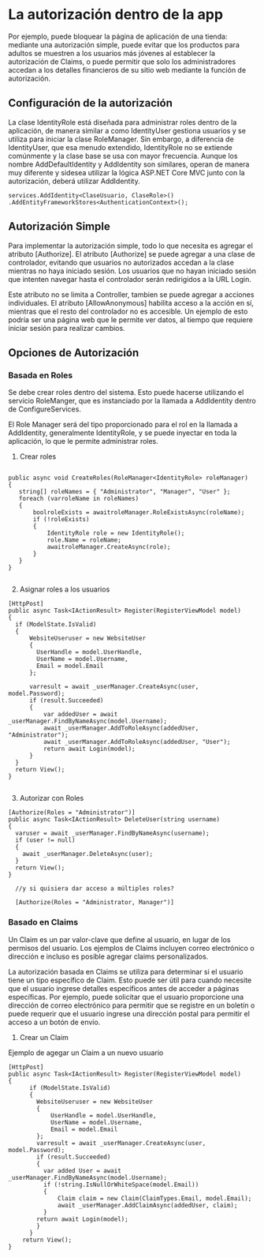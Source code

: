 # La autorización dentro de la app
Por ejemplo, puede bloquear la página de aplicación de una tienda: mediante una autorización simple, puede evitar que los productos para adultos se muestren a los usuarios más jóvenes al establecer la
autorización de Claims, o puede permitir que solo los administradores accedan a los detalles financieros de su sitio web mediante la función de autorización.

## Configuración de la autorización
La clase IdentityRole está diseñada para administrar roles dentro de la aplicación, de manera similar a como IdentityUser gestiona usuarios y se utiliza para iniciar la clase
RoleManager. 
Sin embargo, a diferencia de IdentityUser, que esa menudo extendido, IdentityRole no se extiende comúnmente y la clase base se usa con mayor frecuencia.
Aunque los nombre AddDefaultIdentity y AddIdentity son similares, operan de manera muy diferente y sidesea utilizar la lógica ASP.NET Core MVC junto con la autorización, deberá utilizar AddIdentity.

```
services.AddIdentity<ClaseUsuario, ClaseRole>()
.AddEntityFrameworkStores<AuthenticationContext>();
```

## Autorización Simple

Para implementar la autorización simple, todo lo que necesita es agregar el atributo [Authorize].
El atributo [Authorize] se puede agregar a una clase de controlador, evitando que usuarios no autorizados accedan a la clase
mientras no haya iniciado sesión. Los usuarios que no hayan iniciado sesión que intenten navegar hasta el controlador serán redirigidos a la URL Login.

Este atributo no se limita a Controller, tambien se puede agregar a acciones individuales. 
El atributo [AllowAnonymous] habilita acceso a la acción en sí, mientras que el resto del controlador no es accesible. Un ejemplo de esto podría ser una página web que le permite ver datos, al tiempo que
requiere iniciar sesión para realizar cambios.

## Opciones de Autorización

### Basada en Roles
Se debe crear roles dentro del sistema. Esto puede hacerse utilizando el servicio RoleManger<NombreRole>, que es instanciado por la llamada a AddIdentity dentro de ConfigureServices.

El Role Manager será del tipo proporcionado para el rol en la llamada a AddIdentity, generalmente IdentityRole, y se puede inyectar en toda la aplicación, lo que le permite administrar roles.
  
1) Crear roles
  
 ```
  
public async void CreateRoles(RoleManager<IdentityRole> roleManager)
{
    string[] roleNames = { "Administrator", "Manager", "User" };
    foreach (varroleName in roleNames)
    {
        boolroleExists = awaitroleManager.RoleExistsAsync(roleName);
        if (!roleExists)
        {
            IdentityRole role = new IdentityRole();
            role.Name = roleName;
            awaitroleManager.CreateAsync(role);
        }
    }
}
  
 ```
  
2) Asignar roles a los usuarios
  

```
[HttpPost]
public async Task<IActionResult> Register(RegisterViewModel model)
{
  if (ModelState.IsValid)
  {
      WebsiteUseruser = new WebsiteUser
      {
        UserHandle = model.UserHandle,
        UserName = model.Username,
        Email = model.Email
      };
  
      varresult = await _userManager.CreateAsync(user, model.Password);
      if (result.Succeeded)
      {
          var addedUser = await _userManager.FindByNameAsync(model.Username);
          await _userManager.AddToRoleAsync(addedUser, "Administrator");
          await _userManager.AddToRoleAsync(addedUser, "User");
          return await Login(model);
      }
  }
  return View();
}
  
```
3) Autorizar con Roles

```
[Authorize(Roles = "Administrator")]
public async Task<IActionResult> DeleteUser(string username)
{
  varuser = await _userManager.FindByNameAsync(username);
  if (user != null)
  {
    await _userManager.DeleteAsync(user);
  }
  return View();
}

  //y si quisiera dar acceso a múltiples roles?
  
  [Authorize(Roles = "Administrator, Manager")]

```
  
### Basado en Claims
  
Un Claim es un par valor-clave que define al usuario, en lugar de los permisos del usuario. Los ejemplos de Claims incluyen correo electrónico o dirección e incluso es posible agregar claims personalizados.

La autorización basada en Claims se utiliza para determinar si el usuario tiene un tipo específico de Claim. Esto puede ser útil para cuando necesite que el usuario ingrese detalles
específicos antes de acceder a páginas específicas.
Por ejemplo, puede solicitar que el usuario proporcione una dirección de correo electrónico para permitir que se registre en un boletín o puede requerir que el usuario ingrese una dirección postal para permitir el acceso a un botón de envío.
  
1) Crear un Claim  

Ejemplo de agegar un Claim a un nuevo usuario
  
```
[HttpPost]
public async Task<IActionResult> Register(RegisterViewModel model)
{
      if (ModelState.IsValid)
      {
        WebsiteUseruser = new WebsiteUser
        {
            UserHandle = model.UserHandle,
            UserName = model.Username,
            Email = model.Email
        };
        varresult = await _userManager.CreateAsync(user, model.Password);
        if (result.Succeeded)
        {
          var added User = await _userManager.FindByNameAsync(model.Username);
          if (!string.IsNullOrWhiteSpace(model.Email))
          {
              Claim claim = new Claim(ClaimTypes.Email, model.Email);
              await _userManager.AddClaimAsync(addedUser, claim);
          }
        return await Login(model);
        }
      }
    return View();
}

```
  
  
  

